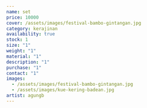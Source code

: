 ```yaml
---
name: set
price: 10000
cover: /assets/images/festival-bambo-gintangan.jpg
category: kerajinan
availability: true
stock: 1
size: "1"
weight: "1"
material: "1"
description: "1"
purchase: "1"
contact: "1"
images:
  - /assets/images/festival-bambo-gintangan.jpg
  - /assets/images/kue-kering-badean.jpg
artist: agungb
---
```


